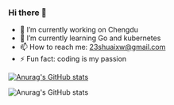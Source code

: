 ### Hi there 👋

- 🔭 I’m currently working on Chengdu
- 🌱 I’m currently learning Go and kubernetes
- 📫 How to reach me: 23shuaixw@gmail.com
- ⚡ Fun fact: coding is my passion

[![Anurag's GitHub stats](https://github-readme-stats.vercel.app/api?username=Isites)](https://github.com/anuraghazra/github-readme-stats)

![Anurag's GitHub stats](https://github-readme-stats.vercel.app/api?username=Isites&count_private=true)

